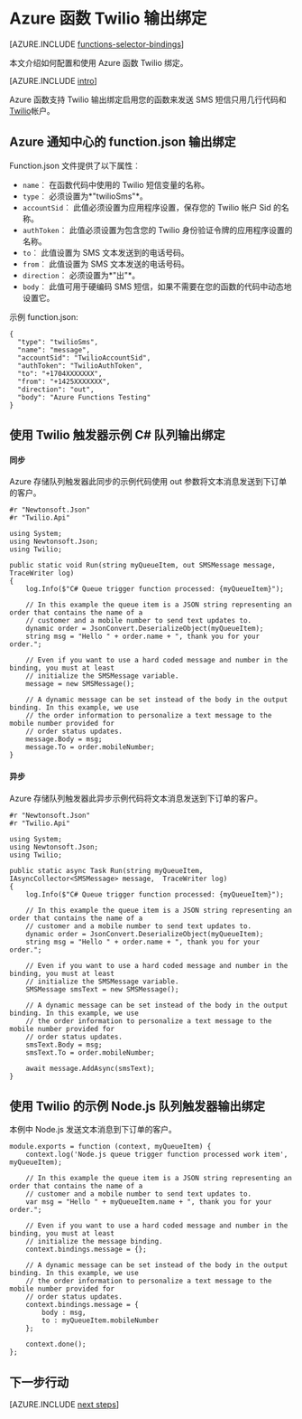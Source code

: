 <properties
    pageTitle="Azure 函数 Twilio 绑定 |Microsoft Azure"
    description="了解如何使用 Azure 函数 Twilio 绑定。"
    services="functions"
    documentationCenter="na"
    authors="wesmc7777"
    manager="erikre"
    editor=""
    tags=""
    keywords="azure 函数，函数、 事件处理、 动态计算、 无服务器体系结构"/>

<tags
    ms.service="functions"
    ms.devlang="multiple"
    ms.topic="reference"
    ms.tgt_pltfrm="multiple"
    ms.workload="na"
    ms.date="10/20/2016"
    ms.author="wesmc"/>

# <a name="azure-functions-twilio-output-binding"></a>Azure 函数 Twilio 输出绑定

[AZURE.INCLUDE [functions-selector-bindings](../../includes/functions-selector-bindings.md)]

本文介绍如何配置和使用 Azure 函数 Twilio 绑定。 

[AZURE.INCLUDE [intro](../../includes/functions-bindings-intro.md)] 

Azure 函数支持 Twilio 输出绑定启用您的函数来发送 SMS 短信只用几行代码和[Twilio](https://www.twilio.com/)帐户。 
 

## <a name="functionjson-for-azure-notification-hub-output-binding"></a>Azure 通知中心的 function.json 输出绑定

Function.json 文件提供了以下属性︰

- `name`︰ 在函数代码中使用的 Twilio 短信变量的名称。
- `type`︰ 必须设置为*"twilioSms"*。
- `accountSid`︰ 此值必须设置为应用程序设置，保存您的 Twilio 帐户 Sid 的名称。
- `authToken`︰ 此值必须设置为包含您的 Twilio 身份验证令牌的应用程序设置的名称。
- `to`︰ 此值设置为 SMS 文本发送到的电话号码。
- `from`︰ 此值设置为 SMS 文本发送的电话号码。
- `direction`︰ 必须设置为*"出"*。
- `body`︰ 此值可用于硬编码 SMS 短信，如果不需要在您的函数的代码中动态地设置它。 

 
示例 function.json:

    {
      "type": "twilioSms",
      "name": "message",
      "accountSid": "TwilioAccountSid",
      "authToken": "TwilioAuthToken",
      "to": "+1704XXXXXXX",
      "from": "+1425XXXXXXX",
      "direction": "out",
      "body": "Azure Functions Testing"
    }


## <a name="example-c-queue-trigger-with-twilio-output-binding"></a>使用 Twilio 触发器示例 C# 队列输出绑定

#### <a name="synchronous"></a>同步

Azure 存储队列触发器此同步的示例代码使用 out 参数将文本消息发送到下订单的客户。

    #r "Newtonsoft.Json"
    #r "Twilio.Api"

    using System;
    using Newtonsoft.Json;
    using Twilio;

    public static void Run(string myQueueItem, out SMSMessage message,  TraceWriter log)
    {
        log.Info($"C# Queue trigger function processed: {myQueueItem}");
    
        // In this example the queue item is a JSON string representing an order that contains the name of a 
        // customer and a mobile number to send text updates to.
        dynamic order = JsonConvert.DeserializeObject(myQueueItem);
        string msg = "Hello " + order.name + ", thank you for your order.";
    
        // Even if you want to use a hard coded message and number in the binding, you must at least 
        // initialize the SMSMessage variable.
        message = new SMSMessage();

        // A dynamic message can be set instead of the body in the output binding. In this example, we use 
        // the order information to personalize a text message to the mobile number provided for
        // order status updates.
        message.Body = msg;
        message.To = order.mobileNumber;
    }

#### <a name="asynchronous"></a>异步

Azure 存储队列触发器此异步示例代码将文本消息发送到下订单的客户。

    #r "Newtonsoft.Json"
    #r "Twilio.Api"
     
    using System;
    using Newtonsoft.Json;
    using Twilio;
    
    public static async Task Run(string myQueueItem, IAsyncCollector<SMSMessage> message,  TraceWriter log)
    {
        log.Info($"C# Queue trigger function processed: {myQueueItem}");

        // In this example the queue item is a JSON string representing an order that contains the name of a 
        // customer and a mobile number to send text updates to.
        dynamic order = JsonConvert.DeserializeObject(myQueueItem);
        string msg = "Hello " + order.name + ", thank you for your order.";
    
        // Even if you want to use a hard coded message and number in the binding, you must at least 
        // initialize the SMSMessage variable.
        SMSMessage smsText = new SMSMessage();

        // A dynamic message can be set instead of the body in the output binding. In this example, we use 
        // the order information to personalize a text message to the mobile number provided for
        // order status updates.
        smsText.Body = msg;
        smsText.To = order.mobileNumber;
        
        await message.AddAsync(smsText);
    }


## <a name="example-nodejs-queue-trigger-with-twilio-output-binding"></a>使用 Twilio 的示例 Node.js 队列触发器输出绑定

本例中 Node.js 发送文本消息到下订单的客户。

    module.exports = function (context, myQueueItem) {
        context.log('Node.js queue trigger function processed work item', myQueueItem);
    
        // In this example the queue item is a JSON string representing an order that contains the name of a 
        // customer and a mobile number to send text updates to.
        var msg = "Hello " + myQueueItem.name + ", thank you for your order.";
    
        // Even if you want to use a hard coded message and number in the binding, you must at least 
        // initialize the message binding.
        context.bindings.message = {};
    
        // A dynamic message can be set instead of the body in the output binding. In this example, we use 
        // the order information to personalize a text message to the mobile number provided for
        // order status updates.
        context.bindings.message = {
            body : msg,
            to : myQueueItem.mobileNumber
        };
    
        context.done();
    };

## <a name="next-steps"></a>下一步行动

[AZURE.INCLUDE [next steps](../../includes/functions-bindings-next-steps.md)]
